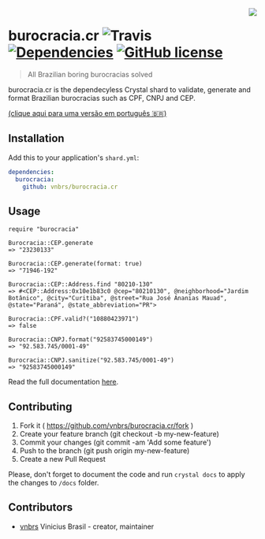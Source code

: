<img src="http://4.bp.blogspot.com/-A3yklQR-X8Q/VhmQKDIknzI/AAAAAAAAAJ8/ymMAMlSzKjM/s1600/burocracia.jpg" align="right" />

# burocracia.cr ![Travis](https://img.shields.io/travis/vnbrs/burocracia.cr.svg) [![Dependencies](https://img.shields.io/badge/dependencies-0-green.svg)](#) [![GitHub license](https://img.shields.io/github/license/vnbrs/burocracia.cr.svg)](https://github.com/vnbrs/burocracia.cr/blob/master/LICENSE) 
> All Brazilian boring burocracias solved

burocracia.cr is the dependecyless Crystal shard to validate, generate and format Brazilian burocracias such as CPF, CNPJ and CEP.

[(clique aqui para uma versão em português 🇧🇷)](https://github.com/vnbrs/burocracia.cr/blob/master/README.pt.md)

## Installation

Add this to your application's `shard.yml`:

```yaml
dependencies:
  burocracia:
    github: vnbrs/burocracia.cr
```

## Usage

```crystal
require "burocracia"

Burocracia::CEP.generate
=> "23230133"

Burocracia::CEP.generate(format: true)
=> "71946-192"

Burocracia::CEP::Address.find "80210-130"
=> #<CEP::Address:0x10e1b83c0 @cep="80210130", @neighborhood="Jardim Botânico", @city="Curitiba", @street="Rua José Ananias Mauad", @state="Paraná", @state_abbreviation="PR">

Burocracia::CPF.valid?("10880423971")
=> false

Burocracia::CNPJ.format("92583745000149")
=> "92.583.745/0001-49"

Burocracia::CNPJ.sanitize("92.583.745/0001-49")
=> "92583745000149"
```

Read the full documentation [here](https://vnbrs.github.io/burocracia.cr/Burocracia).

## Contributing

1. Fork it ( https://github.com/vnbrs/burocracia.cr/fork )
2. Create your feature branch (git checkout -b my-new-feature)
3. Commit your changes (git commit -am 'Add some feature')
4. Push to the branch (git push origin my-new-feature)
5. Create a new Pull Request

Please, don't forget to document the code and run `crystal docs` to apply the changes to `/docs` folder.

## Contributors

- [vnbrs](https://github.com/vnbrs) Vinicius Brasil - creator, maintainer
